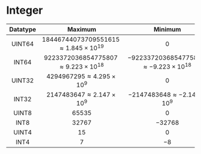 # Integer

| Datatype |                     Maximum                     |                     Minimum                      |
| :------: | :---------------------------------------------: | :----------------------------------------------: |
|  UINT64  | $18446744073709551615\approx1.845\times10^{19}$ |                       $0$                        |
|  INT64   | $9223372036854775807\approx9.223\times10^{18}$  | $-9223372036854775800\approx-9.223\times10^{18}$ |
|  UINT32  |      $4294967295\approx4.295\times10^{9}$       |                       $0$                        |
|  INT32   |      $2147483647\approx2.147\times10^{9}$       |      $-2147483648\approx-2.147\times10^{9}$      |
|  UINT8   |                     $65535$                     |                       $0$                        |
|   INT8   |                     $32767$                     |                     $-32768$                     |
|  UINT4   |                      $15$                       |                       $0$                        |
|   INT4   |                       $7$                       |                       $-8$                       |
